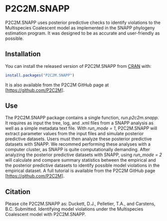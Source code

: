 
<!-- README.md is generated from README.Rmd. Please edit that file -->
P2C2M.SNAPP
===========

P2C2M.SNAPP uses posterior predictive checks to identify violations to the Multispecies Coalescent model as implemented in the SNAPP phylogeny estimation program. It was designed to be as accurate and user-friendly as possible.

Installation
------------

You can install the released version of P2C2M.SNAPP from [CRAN](https://CRAN.R-project.org) with:

``` r
install.packages("P2C2M.SNAPP")
```

It is also available from the P2C2M GitHub page at \[<https://github.com/P2C2M>\].

Use
---

The P2C2M.SNAPP package contains a single function, *run.p2c2m.snapp*. It requires as input the tree, log, and .xml files from a SNAPP analysis as well as a simple metadata text file. With *run\_mode = 1*, P2C2M.SNAPP will extract parameter values from the input files and simulate posterior predictive datasets. Users must then analyze these posterior predictive datasets with SNAPP. We recommed performing these analyses with a computer cluster, as SNAPP is quite computationally demanding. After analyzing the posterior predictive datasets with SNAPP, using *run\_mode = 2* will calculate and compare summary statistics between the empirical and the posterior predictive datasets to identify possible model violations in the empirical dataset. A full tutorial is available from the P2C2M GitHub page \[<https://github.com/P2C2M>\].

Citation
--------

Please cite P2C2M.SNAPP as: Duckett, D.J., Pelletier, T.A., and Carstens, B.C. Submitted. Identifying model violations under the Multispecies Coalescent model with P2C2M.SNAPP.
